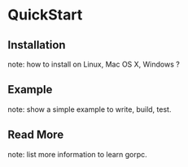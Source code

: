 # QuickStart

## Installation

note: how to install on Linux, Mac OS X, Windows ?

## Example

note: show a simple example to write, build, test.

## Read More

note: list more information to learn gorpc.